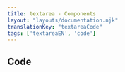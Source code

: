 ```yaml
---
title: textarea - Components
layout: "layouts/documentation.njk"
translationKey: "textareaCode"
tags: ['textareaEN', 'code']
---
```


## Code